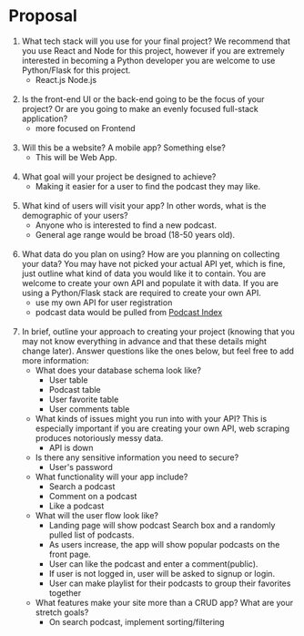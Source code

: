 # Proposal

1. What tech stack will you use for your final project? We recommend that you use
React and Node for this project, however if you are extremely interested in
becoming a Python developer you are welcome to use Python/Flask for this
project.
    - React.js Node.js 
    <br>
2. Is the front-end UI or the back-end going to be the focus of your project? Or are
you going to make an evenly focused full-stack application?
    - more focused on Frontend
    <br>
3. Will this be a website? A mobile app? Something else?
    - This will be Web App.
   <br>
4. What goal will your project be designed to achieve?
    - Making it easier for a user to find the podcast they may like.
    <br>
5. What kind of users will visit your app? In other words, what is the demographic of
your users?
    - Anyone who is interested to find a new podcast. 
    - General age range would be broad (18-50 years old).
    <br>
6. What data do you plan on using? How are you planning on collecting your data?
You may have not picked your actual API yet, which is fine, just outline what kind
of data you would like it to contain. You are welcome to create your own API and
populate it with data. If you are using a Python/Flask stack are required to create
your own API.
    - use my own API for user registration
    - podcast data would be pulled from [Podcast Index](https://podcastindex-org.github.io/docs-api/#overview--overview) 
    <br>
7. In brief, outline your approach to creating your project (knowing that you may not
know everything in advance and that these details might change later). 
Answer questions like the ones below, but feel free to add more information:
    - What does your database schema look like?
      - User table
      - Podcast table
      - User favorite table
      - User comments table
        <br>
    - What kinds of issues might you run into with your API? 
      This is especially important if you are creating your own API, 
      web scraping produces notoriously messy data.
      - API is down
        <br>   
    - Is there any sensitive information you need to secure?
      - User's password
        <br>
    - What functionality will your app include?
      - Search a podcast
      - Comment on a podcast
      - Like a podcast
        <br>
    - What will the user flow look like?
      - Landing page will show podcast Search box and a randomly pulled list of podcasts.
      - As users increase, the app will show popular podcasts on the front page.
      - User can like the podcast and enter a comment(public). 
      - If user is not logged in, user will be asked to signup or login.
      - User can make playlist for their podcasts to group their favorites together
        <br>
    - What features make your site more than a CRUD app? What are your stretch goals?
      - On search podcast, implement sorting/filtering
